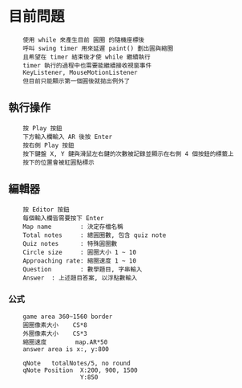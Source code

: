 # 目前問題
        使用 while 來產生目前 圓圈 的隨機座標後
        呼叫 swing timer 用來延遲 paint() 劃出圓與縮圈
        且希望在 timer 結束後才使 while 繼續執行
        timer 執行的過程中也需要能繼續接收視窗事件
        KeyListener, MouseMotionListener
        但目前只能顯示第一個圓後就拋出例外了



## 執行操作

        按 Play 按鈕
        下方輸入欄輸入 AR 後按 Enter
        按右側 Play 按鈕
        按下鍵盤 X, Y 鍵與滑鼠左右鍵的次數被記錄並顯示在右側 4 個按鈕的標籤上
        按下的位置會被紅圓點標示

## 編輯器
        按 Editor 按鈕
        每個輸入欄皆需要按下 Enter
        Map name        : 決定存檔名稱
        Total notes     : 總圓圈數, 包含 quiz note
        Quiz notes      : 特殊圓圈數
        Circle size     : 圓圈大小 1 ~ 10
        Approaching rate: 縮圈速度 1 ~ 10
        Question        : 數學題目, 字串輸入
        Answer  : 上述題目答案, 以浮點數輸入

        

### 公式
        game area 360~1560 border
        圓圈像素大小    CS*8
        外圈像素大小    CS*3
        縮圈速度        map.AR*50
        answer area is x:, y:800

        qNote   totalNotes/5, no round
        qNote Position  X:200, 900, 1500
                        Y:850